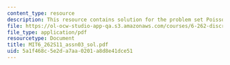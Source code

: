 ```yaml
---
content_type: resource
description: This resource contains solution for the problem set Poisson random variable.
file: https://ol-ocw-studio-app-qa.s3.amazonaws.com/courses/6-262-discrete-stochastic-processes-spring-2011/5a1f468c5e2da7aa0201a8d8e41dce51_MIT6_262S11_assn03_sol.pdf
file_type: application/pdf
resourcetype: Document
title: MIT6_262S11_assn03_sol.pdf
uid: 5a1f468c-5e2d-a7aa-0201-a8d8e41dce51
---
```


